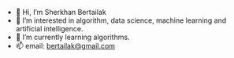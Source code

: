 - 👋 Hi, I’m Sherkhan Bertailak
- 👀 I’m interested in algorithm, data science, machine learning and artificial intelligence.
- 🌱 I’m currently learning algorithms.
- 📫 email: bertailak@gmail.com
